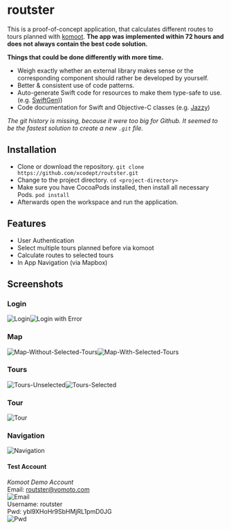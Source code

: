 # routster

This is a proof-of-concept application, that calculates different routes to tours planned with [komoot](https://www.komoot.com "komoot website").
**The app was implemented within 72 hours and does not always contain the best code solution.**

**Things that could be done differently with more time.**
- Weigh exactly whether an external library makes sense or the corresponding component should rather be developed by yourself.
- Better & consistent use of code patterns.
- Auto-generate Swift code for resources to make them type-safe to use. (e.g. [SwiftGen](https://github.com/SwiftGen/SwiftGen)))
- Code documentation for Swift and Objective-C classes (e.g. [Jazzy](https://github.com/realm/jazzy))

*The git history is missing, because it were too big for Github. It seemed to be the fastest solution to create a new `.git` file.*

## Installation
- Clone or download the repository.
	`git clone https://github.com/xcodept/routster.git`
- Change to the project directory.
	`cd <project-directory>`
- Make sure you have CocoaPods installed, then install all necessary Pods.
	`pod install`
- Afterwards open the workspace and run the application.

## Features
- User Authentication
- Select multiple tours planned before via komoot
- Calculate routes to selected tours
- In App Navigation (via Mapbox)

## Screenshots
### Login
![](https://raw.githubusercontent.com/xcodept/routster/master/screenshots/routster.6.png "Login")![](https://raw.githubusercontent.com/xcodept/routster/master/screenshots/routster.5.png "Login with Error")
### Map
![](https://raw.githubusercontent.com/xcodept/routster/master/screenshots/routster.4.png "Map-Without-Selected-Tours")![](https://raw.githubusercontent.com/xcodept/routster/master/screenshots/routster.2.png "Map-With-Selected-Tours")
### Tours
![](https://raw.githubusercontent.com/xcodept/routster/master/screenshots/routster.1.png "Tours-Unselected")![](https://raw.githubusercontent.com/xcodept/routster/master/screenshots/routster.3.png "Tours-Selected")
### Tour
![](https://raw.githubusercontent.com/xcodept/routster/master/screenshots/routster.7.png "Tour")
### Navigation
![](https://raw.githubusercontent.com/xcodept/routster/master/screenshots/routster.8.png "Navigation")

#### Test Account
_Komoot Demo Account_  
Email: routster@vomoto.com  
![Email](https://raw.githubusercontent.com/xcodept/routster/master/screenshots/qr/email.png "email qr")  
Username: routster  
Pwd: ybl9XHoHr9SbHMjRL1pmD0JG  
![Pwd](https://raw.githubusercontent.com/xcodept/routster/master/screenshots/qr/pwd.png "pwd qr")  
